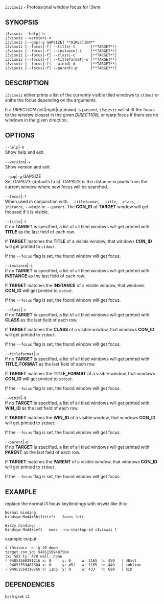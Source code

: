 `i3viswiz` - Professional window focus for i3wm

SYNOPSIS
--------
```text
i3viswiz --help|-h
i3viswiz --version|-v
i3viswiz [--gap|-g GAPSIZE] **DIRECTION**
i3viswiz [--focus|-f] --title|-t       [**TARGET**]
i3viswiz [--focus|-f] --instance|-i    [**TARGET**]
i3viswiz [--focus|-f] --class|-c       [**TARGET**]
i3viswiz [--focus|-f] --titleformat|-o [**TARGET**]
i3viswiz [--focus|-f] --winid|-d       [**TARGET**]
i3viswiz [--focus|-f] --parent|-p      [**TARGET**]
```

DESCRIPTION
-----------
`i3viswiz` either prints a list of the currently
visible tiled windows to `stdout` or shifts the
focus depending on the arguments. 

If a *DIRECTION* (left|right|up|down) is passed,
`i3wizvis` will shift the focus to the window
closest in the given *DIRECTION*, or warp focus if
there are no windows in the given direction. 



OPTIONS
-------

`--help`|`-h`  
Show help and exit.

`--version`|`-v`  
Show version and exit.

`--gap`|`-g` GAPSIZE  
Set GAPSIZE (defaults to 5). GAPSIZE is the
distance in pixels from the current window where
new focus will be searched. 

`--focus`|`-f`  
When used in conjunction with: `--titleformat`,
`--title`, `--class`, `--instance`, `--winid` or
`--parent`. The **CON_ID** of **TARGET** window
will get focused if it is visible.

`--title`|`-t`  
If no **TARGET** is specified, a list of all
tiled windows will get printed with **TITLE** as
the last field of each row. 

If **TARGET** matches the **TITLE** of a visible
window, that windows **CON_ID** will get printed
to `stdout`. 

If the `--focus` flag is set, the found window
will get focus.

`--instance`|`-i`  
If no **TARGET** is specified, a list of all
tiled windows will get printed with **INSTANCE**
as the last field of each row. 

If **TARGET** matches the **INSTANCE** of a
visible window, that windows **CON_ID** will get
printed to `stdout`. 

If the `--focus` flag is set, the found window
will get focus.

`--class`|`-c`  
If no **TARGET** is specified, a list of all
tiled windows will get printed with **CLASS** as
the last field of each row. 

If **TARGET** matches the **CLASS** of a visible
window, that windows **CON_ID** will get printed
to `stdout`. 

If the `--focus` flag is set, the found window
will get focus.

`--titleformat`|`-o`  
If no **TARGET** is specified, a list of all
tiled windows will get printed with
**TITLE_FORMAT** as the last field of each row. 

If **TARGET** matches the **TITLE_FORMAT** of a
visible window, that windows **CON_ID** will get
printed to `stdout`. 

If the `--focus` flag is set, the found window
will get focus.

`--winid`|`-d`  
If no **TARGET** is specified, a list of all
tiled windows will get printed with **WIN_ID** as
the last field of each row. 

If **TARGET** matches the **WIN_ID** of a visible
window, that windows **CON_ID** will get printed
to `stdout`. 

If the `--focus` flag is set, the found window
will get focus.


`--parent`|`-p`  
If no **TARGET** is specified, a list of all
tiled windows will get printed with **PARENT** as
the last field of each row. 

If **TARGET** matches the **PARENT** of a visible
window, that windows **CON_ID** will get printed
to `stdout`. 

If the `--focus` flag is set, the found window
will get focus.

EXAMPLE
-------


replace the normal i3 focus keybindings with
viswiz like this: 
``` text
Normal binding:
bindsym Mod4+Shift+Left   focus left

Wizzy binding:
bindsym Mod4+Left   exec --no-startup-id i3viswiz l 

```


example output: 
``` text
$ i3viswiz -o -g 20 down
target_con_id: 94851559487504
tx: 582 ty: 470 wall: none
* 94851560291216 x: 0     y: 0     w: 1165  h: 450   | URxvt
- 94851559487504 x: 0     y: 451   w: 1165  h: 448   | sublime
- 94851560318768 x: 1166  y: 0     w: 433   h: 899   | bin

```



DEPENDENCIES
------------
`bash`
`gawk`
`i3`




